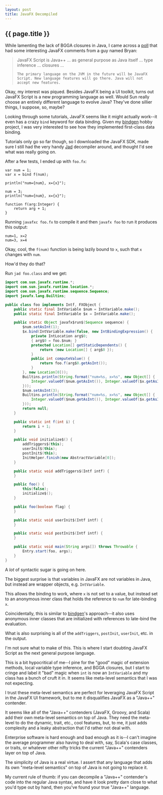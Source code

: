```yaml
---
layout: post
title: JavaFX Decompiled
---
```


<h2>{{ page.title }}</h2>

While lamenting the lack of BGGA closures in Java, I came across a [poll][1] that had some interesting JavaFX comments from a guy named Bryan: 

<blockquote>
    JavaFX Script is Java++ ... as general purpose as Java itself ... type inference ... closures ...

    The primary language on the JVM in the future will be JavaFX Script. New language features will go there. Java will not accept new features.
</blockquote>

Okay, my interest was piqued. Besides JavaFX being a UI toolkit, turns out JavaFX Script is a new programming language as well. Would Sun really choose an entirely different language to evolve Java? They've done sillier things, I suppose, so, maybe?

Looking through some tutorials, JavaFX seems like it might actually work--it even has a crazy `bind` keyword for data binding. Given my [bindgen][2] hobby project, I was very interested to see how they implemented first-class data binding.

Tutorials only go so far though, so I downloaded the JavaFX SDK, made sure I still had the very handy [Jad][3] decompiler around, and thought I'd see what was really going on.

After a few tests, I ended up with `foo.fx`:

```plain
var num = 1;
var x = bind f(num);

println("num={num}, x={x}");

num = 3;
println("num={num}, x={x}");

function f(arg:Integer) {
    return arg + 1;
}
```

Running `javafxc foo.fx` to compile it and then `javafx foo` to run it produces this output:

```plain
num=1, x=2
num=3, x=4
```

Okay, cool, the `f(num)` function is being lazily bound to `x`, such that `x` changes with `num`.

How'd they do that?

Run `jad foo.class` and we get:

```java
import com.sun.javafx.runtime.*;
import com.sun.javafx.runtime.location.*;
import com.sun.javafx.runtime.sequence.Sequence;
import javafx.lang.Builtins;

public class foo implements Intf, FXObject {
    public static final IntVariable $num = IntVariable.make();
    public static final IntVariable $x = IntVariable.make();

    public static Object javafx$run$(Sequence sequence) {
        $num.setAsInt(1);
        $x.bind(IntVariable.make(false, new IntBindingExpression() {
            private IntLocation arg$0;
            { arg$0 = foo.$num; }
            protected Location[] getStaticDependents() {
                return (new Location[] { arg$0 });
            }
            public int computeValue() {
                return foo.f(arg$0.getAsInt());
            }
        }, new Location[0]));
        Builtins.println(String.format("num=%s, x=%s", new Object[] {
            Integer.valueOf($num.getAsInt()), Integer.valueOf($x.getAsInt())
        }));
        $num.setAsInt(3);
        Builtins.println(String.format("num=%s, x=%s", new Object[] {
            Integer.valueOf($num.getAsInt()), Integer.valueOf($x.getAsInt())
        }));
        return null;
    }

    public static int f(int i) {
        return i + 1;
    }

    public void initialize$() {
        addTriggers$(this);
        userInit$(this);
        postInit$(this);
        InitHelper.finish(new AbstractVariable[0]);
    }

    public static void addTriggers$(Intf intf) {
    }

    public foo() {
        this(false);
        initialize$();
    }

    public foo(boolean flag) {
    }

    public static void userInit$(Intf intf) {
    }

    public static void postInit$(Intf intf) {
    }

    public static void main(String args[]) throws Throwable {
        Entry.start(foo, args);
    }
}
```

A *lot* of syntactic sugar is going on here.

The biggest surprise is that variables in JavaFX are not variables in Java, but instead are wrapper objects, e.g. `IntVariable`.

This allows the binding to work, where `x` is not set to a value, but instead set to an anonymous inner class that holds the reference to `num` for late-binding `x`.

Coincidentally, this is similar to [bindgen][2]'s approach--it also uses anonymous inner classes that are initialized with references to late-bind the evaluation.

What is also surprising is all of the `addTriggers`, `postInit`, `userInit`, etc. in the output.

I'm not sure what to make of this. This is where I start doubting JavaFX Script as the next general purpose language.

This is a bit hypocritical of me--I pine for the "good" magic of extension methods, local variable type inference, and BGGA closures, but I start to cringe and label it "bad" magic when `int` is now an `IntVariable` and my class has a bunch of cruft it in. It seems like meta-level semantics that I was not expecting.

I trust these meta-level semantics are perfect for leveraging JavaFX Script in the JavaFX UI framework, but to me it disqualifies JavaFX as a "Java++" contender.

It seems like all of the "Java++" contenders (JavaFX, Groovy, and Scala) add their own meta-level semantics on top of Java. They need the meta-level to do the dynamic, trait, etc., cool features, but, to me, it just adds complexity and a leaky abstraction that I'd rather not deal with.

Enterprise software is hard enough and bad enough as it is--I can't imagine the average programmer also having to deal with, say, Scala's case classes, or traits, or whatever other nifty tricks the current "Java++" contenders layer on top of Java.

The simplicity of Java is a real virtue. I assert that any language that adds its own "meta-level semantics" on top of Java is not going to replace it.

My current rule of thumb: if you can decompile a "Java++" contender's code into the regular Java syntax, and have it look pretty darn close to what you'd type out by hand, then you've found your true "Java++" language.

[1]: http://java.net/pub/pq/242
[2]: http://github.com/stephenh/bindgen
[3]: http://www.kpdus.com/jad.html

